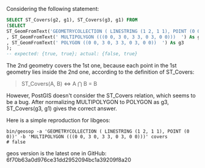 Considering the following statement:
```sql
SELECT ST_Covers(g2, g1), ST_Covers(g3, g1) FROM
(SELECT 
ST_GeomFromText('GEOMETRYCOLLECTION ( LINESTRING (1 2, 1 1), POINT (0 0))') As g1
, ST_GeomFromText(' MULTIPOLYGON (((0 0, 3 0, 3 3, 0 3, 0 0)))  ') As g2
, ST_GeomFromText(' POLYGON ((0 0, 3 0, 3 3, 0 3, 0 0))  ') As g3
);
-- expected: {true, true}; actual: {false, true}
```
The 2nd geometry covers the 1st one, because each point in the 1st geometry lies inside the 2nd one, according to the definition of ST_Covers:
> ST_Covers(A, B) ⇔ A ⋂ B = B

However, PostGIS doesn't consider the ST_Covers relation, which seems to be a bug. After normalizing MULTIPOLYGON to POLYGON as g3,  ST_Covers(g3, g1) gives the correct answer. 

Here is a simple reproduction for libgeos:
```shell
bin/geosop -a 'GEOMETRYCOLLECTION ( LINESTRING (1 2, 1 1), POINT (0 0))' -b 'MULTIPOLYGON (((0 0, 3 0, 3 3, 0 3, 0 0)))' covers
# false
```
geos version is the latest one in GitHub:
6f70b63a0d976ce31dd2952094bc1a39209f8a20